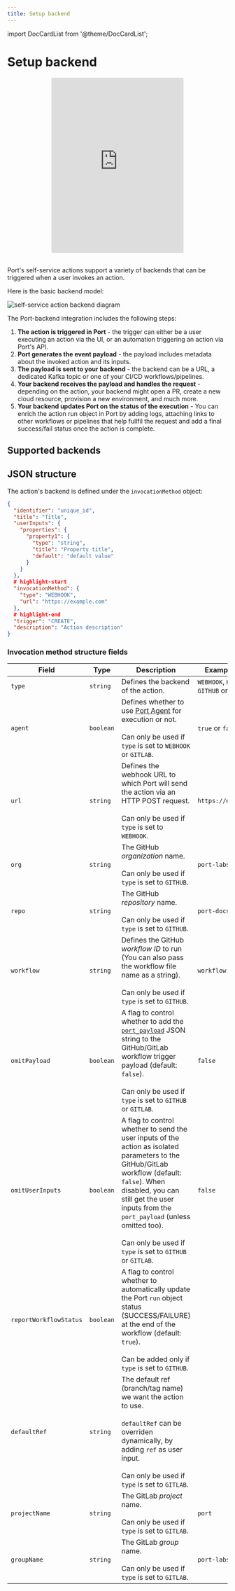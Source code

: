 ```yaml
---
title: Setup backend
---
```


import DocCardList from '@theme/DocCardList';

# Setup backend

<center>

<iframe width="60%" height="400" src="https://www.youtube.com/embed/cU7W3xYbsEw" title="YouTube video player" frameborder="0" allow="accelerometer; autoplay; clipboard-write; encrypted-media; gyroscope; picture-in-picture; web-share" allowfullscreen allow="fullscreen;"></iframe>

</center>
<br/>

Port's self-service actions support a variety of backends that can be triggered when a user invokes an action.

Here is the basic backend model:

![self-service action backend diagram](/img/self-service-actions/setup-backend/backend-flow-diagram.png)

The Port-backend integration includes the following steps:

1. **The action is triggered in Port** - the trigger can either be a user executing an action via the UI, or an automation triggering an action via Port's API.
2. **Port generates the event payload** - the payload includes metadata about the invoked action and its inputs.
3. **The payload is sent to your backend** - the backend can be a URL, a dedicated Kafka topic or one of your CI/CD workflows/pipelines.
4. **Your backend receives the payload and handles the request** - depending on the action, your backend might open a PR, create a new cloud resource, provision a new environment, and much more.
5. **Your backend updates Port on the status of the execution** - You can enrich the action run object in Port by adding logs, attaching links to other workflows or pipelines that help fullfil the request and add a final success/fail status once the action is complete.

## Supported backends

<DocCardList/>

## JSON structure

The action's backend is defined under the `invocationMethod` object:

```json showLineNumbers
{
  "identifier": "unique_id",
  "title": "Title",
  "userInputs": {
    "properties": {
      "property1": {
        "type": "string",
        "title": "Property title",
        "default": "default value"
      }
    }
  },
  # highlight-start
  "invocationMethod": {
    "type": "WEBHOOK",
    "url": "https://example.com"
  },
  # highlight-end
  "trigger": "CREATE",
  "description": "Action description"
}
```

### Invocation method structure fields

| Field                  | Type      | Description                                                                                                                                                                                                                                                                                                     | Example values                                  |
| ---------------------- | --------- | --------------------------------------------------------------------------------------------------------------------------------------------------------------------------------------------------------------------------------------------------------------------------------------------------------------- | ----------------------------------------------- |
| `type`                 | `string`  | Defines the backend of the action.                                                                                                                                                                                                                                                                | `WEBHOOK`, `KAFKA`, `GITHUB` or `GITLAB` |
| `agent`                | `boolean` | Defines whether to use [Port Agent](/create-self-service-experiences/setup-backend/webhook/port-execution-agent/port-execution-agent.md) for execution or not. <br></br> Can only be used if `type` is set to `WEBHOOK` or `GITLAB`.                                                                                                                  | `true` or `false`                        |
| `url`                  | `string`  | Defines the webhook URL to which Port will send the action via an HTTP POST request. <br></br> Can only be used if `type` is set to `WEBHOOK`.                                                                                                                                                            | `https://example.com`                           |
| `org`                  | `string`  | The GitHub *organization* name. <br></br> Can only be used if `type` is set to `GITHUB`.                                                                                                                                                                                                                  | `port-labs`                                     |
| `repo`                 | `string`  | The GitHub *repository* name. <br></br> Can only be used if `type` is set to `GITHUB`.                                                                                                                                                                                                                    | `port-docs`                                     |
| `workflow`             | `string`  | Defines the GitHub *workflow ID* to run (You can also pass the workflow file name as a string). <br></br> Can only be used if `type` is set to `GITHUB`.                                                                                                                                                          | `workflow.yml`                                     |
| `omitPayload`          | `boolean` | A flag to control whether to add the [`port_payload`](#action-message-structure) JSON string to the GitHub/GitLab workflow trigger payload (default: `false`). <br></br> Can only be used if `type` is set to `GITHUB` or `GITLAB`.                                                                                   | `false`                                         |
| `omitUserInputs`       | `boolean` | A flag to control whether to send the user inputs of the action as isolated parameters to the GitHub/GitLab workflow (default: `false`). When disabled, you can still get the user inputs from the `port_payload` (unless omitted too). <br></br> Can only be used if `type` is set to `GITHUB` or `GITLAB`. | `false`                                         |
| `reportWorkflowStatus` | `boolean` | A flag to control whether to automatically update the Port `run` object status (SUCCESS/FAILURE) at the end of the workflow (default: `true`). <br></br> Can be added only if `type` is set to `GITHUB`.                                                                                                                             |
| `defaultRef`           | `string`  | The default ref (branch/tag name) we want the action to use. <br></br> `defaultRef` can be overriden dynamically, by adding `ref` as user input. <br></br> Can only be used if `type` is set to `GITLAB`.                                                                                            |
| `projectName`          | `string`  | The GitLab *project* name.<br></br>Can only be used if `type` is set to `GITLAB`.                                                                                                                                                                                                                          | `port`                                          |
| `groupName`            | `string`  | The GitLab *group* name.<br></br>Can only be used if `type` is set to `GITLAB`.                                                                                                                                                                                                                          | `port-labs`                                     |
